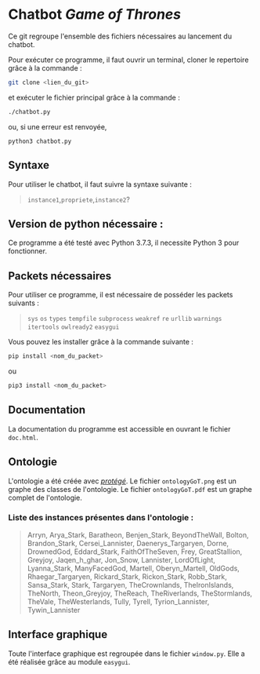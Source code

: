 # Chatbot *Game of Thrones*

Ce git regroupe l'ensemble des fichiers nécessaires au lancement du chatbot.

Pour exécuter ce programme, il faut ouvrir un terminal, cloner le repertoire grâce à la commande :
```sh
git clone <lien_du_git>
```

et exécuter le fichier principal grâce à la commande :
```sh
./chatbot.py
```
ou, si une erreur est renvoyée,
```
python3 chatbot.py
```

## Syntaxe

Pour utiliser le chatbot, il faut suivre la syntaxe suivante :
>`instance1`,`propriete`,`instance2`?

## Version de python nécessaire :

Ce programme a été testé avec Python 3.7.3, il necessite Python 3 pour fonctionner.

## Packets nécessaires

Pour utiliser ce programme, il est nécessaire de posséder les packets suivants :
> `sys` `os` `types` `tempfile` `subprocess` `weakref` `re` `urllib` `warnings` `itertools` `owlready2` `easygui`

Vous pouvez les installer grâce à la commande suivante :
```sh
pip install <nom_du_packet>
```
ou
```sh
pip3 install <nom_du_packet>
```

## Documentation

La documentation du programme est accessible en ouvrant le fichier `doc.html`.

## Ontologie

L'ontologie a été créée avec [*protégé*](https://protege.stanford.edu/). Le fichier `ontologyGoT.png` est un graphe des classes de l'ontologie. Le fichier `ontologyGoT.pdf` est un graphe complet de l'ontologie.

### Liste des instances présentes dans l'ontologie :
>Arryn, Arya_Stark, Baratheon, Benjen_Stark, BeyondTheWall, Bolton, Brandon_Stark, Cersei_Lannister, Daenerys_Targaryen, Dorne, DrownedGod, Eddard_Stark, FaithOfTheSeven, Frey, GreatStallion, Greyjoy, Jaqen_h_ghar, Jon_Snow, Lannister, LordOfLight, Lyanna_Stark, ManyFacedGod, Martell, Oberyn_Martell, OldGods, Rhaegar_Targaryen, Rickard_Stark, Rickon_Stark, Robb_Stark, Sansa_Stark, Stark, Targaryen, TheCrownlands, TheIronIslands, TheNorth, Theon_Greyjoy, TheReach, TheRiverlands, TheStormlands, TheVale, TheWesterlands, Tully, Tyrell, Tyrion_Lannister, Tywin_Lannister

## Interface graphique

Toute l'interface graphique est regroupée dans le fichier `window.py`. Elle a
été réalisée grâce au module `easygui`.
